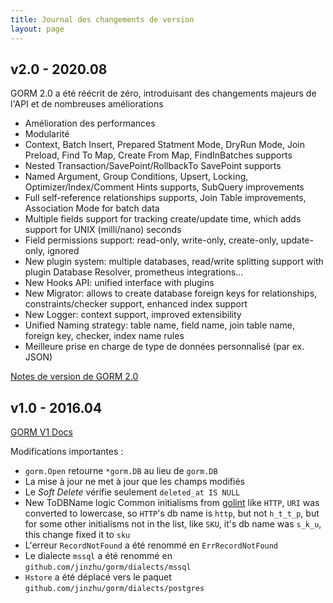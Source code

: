 ```yaml
---
title: Journal des changements de version
layout: page
---
```


## v2.0 - 2020.08

GORM 2.0 a été réécrit de zéro, introduisant des changements majeurs de l'API et de nombreuses améliorations

* Amélioration des performances
* Modularité
* Context, Batch Insert, Prepared Statment Mode, DryRun Mode, Join Preload, Find To Map, Create From Map, FindInBatches supports
* Nested Transaction/SavePoint/RollbackTo SavePoint supports
* Named Argument, Group Conditions, Upsert, Locking, Optimizer/Index/Comment Hints supports, SubQuery improvements
* Full self-reference relationships supports, Join Table improvements, Association Mode for batch data
* Multiple fields support for tracking create/update time, which adds support for UNIX (milli/nano) seconds
* Field permissions support: read-only, write-only, create-only, update-only, ignored
* New plugin system: multiple databases, read/write splitting support with plugin Database Resolver, prometheus integrations...
* New Hooks API: unified interface with plugins
* New Migrator: allows to create database foreign keys for relationships, constraints/checker support, enhanced index support
* New Logger: context support, improved extensibility
* Unified Naming strategy: table name, field name, join table name, foreign key, checker, index name rules
* Meilleure prise en charge de type de données personnalisé (par ex. JSON)

[Notes de version de GORM 2.0](v2_release_note.html)

## v1.0 - 2016.04

[GORM V1 Docs](https://v1.gorm.io)

Modifications importantes :

* `gorm.Open` retourne `*gorm.DB` au lieu de `gorm.DB`
* La mise à jour ne met à jour que les champs modifiés
* Le *Soft Delete* vérifie seulement `deleted_at IS NULL`
* New ToDBName logic Common initialisms from [golint](https://github.com/golang/lint/blob/master/lint.go#L702) like `HTTP`, `URI` was converted to lowercase, so `HTTP`'s db name is `http`, but not `h_t_t_p`, but for some other initialisms not in the list, like `SKU`, it's db name was `s_k_u`, this change fixed it to `sku`
* L'erreur `RecordNotFound` a été renommé en `ErrRecordNotFound`
* Le dialecte `mssql` a été renommé en `github.com/jinzhu/gorm/dialects/mssql`
* `Hstore` a été déplacé vers le paquet `github.com/jinzhu/gorm/dialects/postgres`
